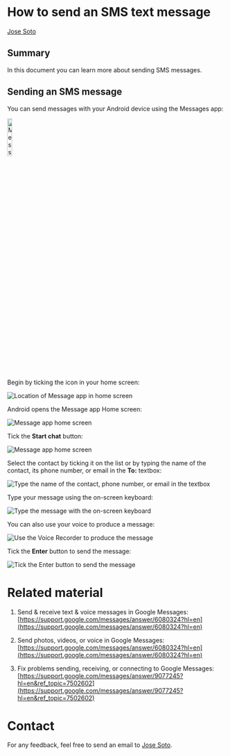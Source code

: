 # How to send an SMS text message
[Jose Soto](kalgan_5@hotmail.com)

## Summary

In this document you can learn more about sending SMS messages.

## Sending an SMS message

You can send messages with your Android device using the Messages app:

<img src="https://github.com/kalgan5/Superna/blob/1af48ef58d26fab3fe5efb2bf3b5534b90665119/Sample/Messages%20app%20logo.png" align="center" width="15%" alt="Messages app logo">

Begin by ticking the icon in your home screen:

![Location of Message app in home screen](https://github.com/kalgan5/Superna/blob/d1cdf08a876788a8b183976d0dd5d2cf38231525/Sample/Home%20Screen-1.jpg)

Android opens the Message app Home screen:

![Message app home screen](https://github.com/kalgan5/Superna/blob/d1cdf08a876788a8b183976d0dd5d2cf38231525/Sample/Message%20app%20--%20Home%20screen.jpg)

Tick the **Start chat** button:

![Message app home screen](https://github.com/kalgan5/Superna/blob/d1cdf08a876788a8b183976d0dd5d2cf38231525/Sample/Message%20app%20--%20Home%20screen-1.jpg)

Select the contact by ticking it on the list or by typing the name of the contact, its phone number, or email in the **To:** textbox:

![Type the name of the contact, phone number, or email in the textbox](https://github.com/kalgan5/Superna/blob/d1cdf08a876788a8b183976d0dd5d2cf38231525/Sample/Message%20app%20--%20Typing%20name%20of%20contact.jpg)

Type your message using the on-screen keyboard:

![Type the message with the on-screen keyboard](https://github.com/kalgan5/Superna/blob/d1cdf08a876788a8b183976d0dd5d2cf38231525/Sample/Message%20app%20--%20Writing%20the%20SMS%20text%20message-1.jpg)

You can also use your voice to produce a message:

![Use the Voice Recorder to produce the message](https://github.com/kalgan5/Superna/blob/d1cdf08a876788a8b183976d0dd5d2cf38231525/Sample/Message%20app%20--%20Writing%20the%20SMS%20text%20message-2.jpg)

Tick the **Enter** button to send the message:

![Tick the Enter button to send the message](https://github.com/kalgan5/Superna/blob/d1cdf08a876788a8b183976d0dd5d2cf38231525/Sample/Message%20app%20--%20Sending%20the%20SMS%20text%20message-1.jpg)

# Related material

1. Send & receive text & voice messages in Google Messages: [https://support.google.com/messages/answer/6080324?hl=en](https://support.google.com/messages/answer/6080324?hl=en)

2. Send photos, videos, or voice in Google Messages: [https://support.google.com/messages/answer/6080324?hl=en](https://support.google.com/messages/answer/6080324?hl=en)

3. Fix problems sending, receiving, or connecting to Google Messages: [https://support.google.com/messages/answer/9077245?hl=en&ref_topic=7502602](https://support.google.com/messages/answer/9077245?hl=en&ref_topic=7502602)

# Contact

For any feedback, feel free to send an email to [Jose Soto](kalgan_5@hotmail.com).
